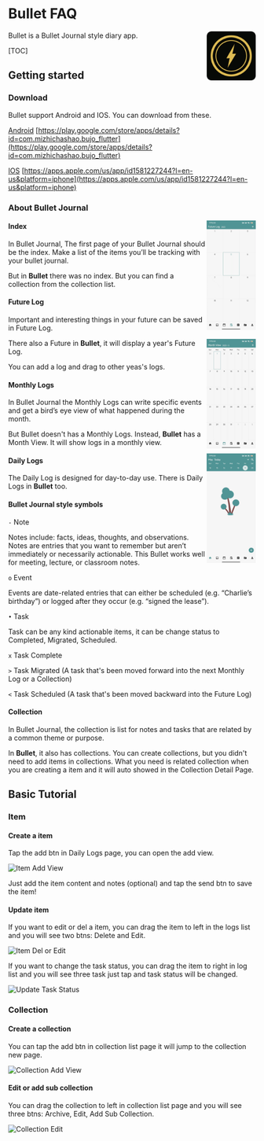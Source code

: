 # Bullet FAQ

<img align="right" src="./imgs/logo512.png" width="100px" />

Bullet is a Bullet Journal style diary app.

[TOC]

## Getting started

### Download

Bullet support Android and IOS. You can download from these.

[Android](https://play.google.com/store/apps/details?id=com.mizhichashao.bujo_flutter) [https://play.google.com/store/apps/details?id=com.mizhichashao.bujo_flutter](https://play.google.com/store/apps/details?id=com.mizhichashao.bujo_flutter)

[IOS](https://apps.apple.com/us/app/id1581227244?l=en-us&platform=iphone) [https://apps.apple.com/us/app/id1581227244?l=en-us&platform=iphone](https://apps.apple.com/us/app/id1581227244?l=en-us&platform=iphone)

### About Bullet Journal

<img align="right" src="./imgs/futurelogs.jpg" width="100px" />

#### Index

In Bullet Journal, The first page of your Bullet Journal should be the index. Make a list of the items you’ll be tracking with your bullet journal.

But in **Bullet** there was no index. But you can find a collection from the collection list.

#### Future Log

Important and interesting things in your future can be saved in Future Log.

<img align="right" src="./imgs/monthview.jpg" width="100px" />

There also a Future in **Bullet**, it will display a year's Future Log.

You can add a log and drag to other yeas's logs.

#### Monthly Logs

In Bullet Journal the Monthly Logs can write specific events and get a bird’s eye view of what happened during the month.

But Bullet doesn't has a Monthly Logs. Instead, **Bullet** has a Month View. It will show logs in a monthly view.

<img align="right" src="./imgs/dailylogs.jpg" width="100px" />

#### Daily Logs

The Daily Log is designed for day-to-day use. There is Daily Logs in **Bullet** too.

#### Bullet Journal style symbols

``` - ``` Note

Notes include: facts, ideas, thoughts, and observations. Notes are entries that you want to remember but aren’t immediately or necessarily actionable. This Bullet works well for meeting, lecture, or classroom notes.

``` o ``` Event

Events are date-related entries that can either be scheduled (e.g. “Charlie’s birthday”) or logged after they occur (e.g. “signed the lease”).

``` • ``` Task

Task can be any kind actionable items, it can be change status to Completed, Migrated, Scheduled.

``` x ``` Task Complete

``` > ``` Task Migrated (A task that's been moved forward into the next Monthly Log or a Collection)

``` < ``` Task Scheduled (A task that's been moved backward into the Future Log)

#### Collection

In Bullet Journal, the collection is list for notes and tasks that are related by a common theme or purpose.

In **Bullet**, it also has collections. You can create collections, but you didn't need to add items in collections. What you need is related collection when you are creating a item and it will auto showed in the Collection Detail Page.

## Basic Tutorial

### Item

#### Create a item

Tap the add btn in Daily Logs page, you can open the add view.

![Item Add View](./imgs/itemaddview.jpg)

Just add the item content and notes (optional) and tap the send btn to save the item!

#### Update item

If you want to edit or del a item, you can drag the item to left in the logs list and you will see two btns: Delete and Edit.

![Item Del or Edit](./imgs/itemdeloredit.jpg)

If you want to change the task status, you can drag the item to right in log list and you will see three task just tap and task status will be changed.

![Update Task Status](./imgs/itemchangetaskstatus.jpg)

### Collection

#### Create a collection

You can tap the add btn in collection list page it will jump to the collection new page.

![Collection Add View](./imgs/collectionadd.jpg)

#### Edit or add sub collection

You can drag the collection to left in collection list page and you will see three btns: Archive, Edit, Add Sub Collection.

![Collection Edit](./imgs/collectionaddsuboredit.jpg)

